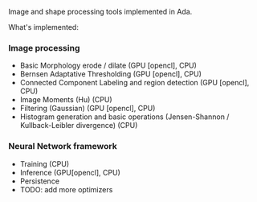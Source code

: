 Image and shape processing tools implemented in Ada.

What's implemented:

### Image processing
- Basic Morphology erode / dilate (GPU [opencl], CPU)
- Bernsen Adaptative Thresholding (GPU [opencl], CPU)
- Connected Component Labeling and region detection (GPU [opencl], CPU)
- Image Moments (Hu) (CPU)
- Filtering (Gaussian) (GPU [opencl], CPU)
- Histogram generation and basic operations (Jensen-Shannon / Kullback-Leibler divergence) (CPU)

### Neural Network framework
- Training (CPU)
- Inference (GPU[opencl], CPU)
- Persistence
- TODO: add more optimizers
